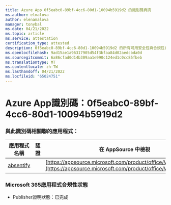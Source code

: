 ```yaml
---
title: Azure App 0f5eabc0-89bf-4cc6-80d1-10094b5919d2 的識別碼資訊
ms.author: elmalova
author: elenamalova
manager: tonybal
ms.date: 04/21/2022
ms.topic: article
ms.service: attestation
certification_type: attested
description: 0f5eabc0-89bf-4cc6-80d1-10094b5919d2 的所有可用安全性與合規性資訊。
ms.openlocfilehash: 9ad15ae1a96317905d54f3bfaa84d02aedcbda0d
ms.sourcegitcommit: 6a86cfad0d14b309aa1e990c124ed1c0cc85fbeb
ms.translationtype: MT
ms.contentlocale: zh-TW
ms.lasthandoff: 04/21/2022
ms.locfileid: "65024751"
---
```

# <a name="azure-app-id-0f5eabc0-89bf-4cc6-80d1-10094b5919d2"></a>Azure App識別碼：0f5eabc0-89bf-4cc6-80d1-10094b5919d2


### <a name="apps-associated-with-this-id"></a>與此識別碼相關聯的應用程式：
| **應用程式名稱** | **認證** | **在 AppSource 中檢視** |
|--------------|---------------|-----------------------|
| [absentify](../forward/WA200003833.md) |  | [https://appsource.microsoft.com/product/office/WA200003833](https://appsource.microsoft.com/product/office/WA200003833) |

### <a name="microsoft-365-app-compliance-status"></a>Microsoft 365應用程式合規性狀態
- Publisher證明狀態：已完成
